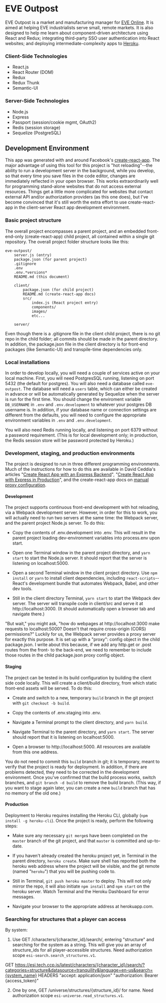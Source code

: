 # EVE Outpost

EVE Outpost is a market and manufacturing manager for [EVE Online](https://www.eveonline.com/). It is aimed at helping EVE industrialists serve small, remote markets. It is also designed to help me learn about component-driven architecture using React and Redux; integrating third-party SSO user authentication into React websites; and deploying intermediate-complexity apps to [Heroku](https://www.heroku.com).

### Client-Side Technologies
* React.js
* React Router (DOM)
* Redux
* Redux Thunk
* Semantic-UI

### Server-Side Technologies
* Node.js
* Express
* Passport (session/cookie mgmt, OAuth2)
* Redis (session storage)
* Sequelize (PostgreSQL)


## Development Environment

This app was generated with and around Facebook's [create-react-app](https://github.com/facebookincubator/create-react-app). The major advantage of using this tool for this project is "hot reloading"--the ability to run a development server in the background, while you develop, so that every time you save files in the code editor, changes are immediately reflected in your open browser. This works extraordinarily well for programming stand-alone websites that do not access external resources. Things get a little more complicated for websites that contact external API and/or authorization providers (as this one does), but I've become convinced that it's still worth the extra effort to use create-react-app in the client-server React app development environment.

### Basic project structure

The overall project encompasses a parent project, and an embedded front-end-only (create-react-app) child project, all contained within a single git repository. The overall project folder structure looks like this:

```
eve-outpost/
    server.js (entry)
    package.json (for parent project)
    .gitignore
    .env
    .env.*versions*
    README.md (this document)

    client/
        package.json (for child project)
        README.md (create-react-app docs)
        src/
            index.js (React project entry)
            components/
            images/
            etc...

    server/
```
Even though there is a .gitignore file in the client child project, there is no git repo in the child folder; all commits should be made in the parent directory. In addition, the package.json file in the client directory is for front-end packages (like Semantic-UI) and transpile-time dependencies only.

### Local installations

In order to develop locally, you will need a couple of services active on your local machine. First, you will need PostgresSQL running, listening on port 5432 (the default for postgres). You will also need a database called `eve-outpost`. The database will need a `users` table, which can either be created in advance or will be automatically generated by Sequelize when the server is run for the first time. You should change the enviroment variable `DB_USERNAME` in `.env` and `.env.development` to whatever your postgres DB username is. In addition, if your database name or connection settings are different from the defaults, you will need to configure the appropriate environment variables in `.env` and `.env.development`.

You will also need Redis running locally, and listening on port 6379 without a password requirement. (This is for local development only; in production, the Redis session store will be password protected by Heroku.)

### Development, staging, and production environments

The project is designed to run in three different programming environments. Much of the instructions for how to do this are available in David Ceddia's articles "[Create React App with an Express Backend](https://daveceddia.com/create-react-app-express-backend/)", "[Create React App with Express in Production](https://daveceddia.com/create-react-app-express-production/)", and the create-react-app docs on [manual proxy configuration](https://github.com/facebookincubator/create-react-app/blob/master/packages/react-scripts/template/README.md#configuring-the-proxy-manually).

#### Development

The project supports continuous front-end development with hot reloading, via a Webpack development server. However, in order for this to work, you will actually need to run two servers at the same time: the Webpack server, and the parent project Node.js server. To do this:

* Copy the contents of .env.development into .env. This will result in the parent project loading dev-environment variables into process.env upon start.

* Open one Terminal window in the parent project directory, and `yarn start` to start the Node.js server. It should report that the server is listening on localhost:5000.

* Open a second Terminal window in the client project directory. Use `npm install` or `yarn` to install client dependencies, including `react-scripts`--React's development bundle that automates Webpack, Babel, and other dev tools. 

* Still in the client directory Terminal, `yarn start` to start the Webpack dev server. The server will transpile code in client/src and serve it at http://localhost:3000. (It should automatically open a browser tab and navigate there.)

"But wait," you might ask, "how do webpages at http://localhost:3000 make requests to localhost:5000? Doesn't that require cross-origin (CORS) permissions?" Luckily for us, the Webpack server provides a proxy server for exactly this purpose. It is set up with a "proxy": config object in the child package.json. I write about this because, if we add any http.get or .post routes from the front- to the back-end, we need to remember to include those routes in the child package.json proxy config object.

#### Staging

The project can be tested in its build configuration by building the client side code locally. This will create a client/build directory, from which static front-end assets will be served. To do this:

* Create and switch to a new, temporary `build` branch in the git project with `git checkout -b build`.

* Copy the contents of .env.staging into .env.

* Navigate a Terminal prompt to the client directory, and `yarn build`.

* Navigate Terminal to the parent directory, and `yarn start`. The server should report that it is listening on localhost:5000.

* Open a browser to http://localhost:5000. All resources are available from this one address.

You do not need to commit this `build` branch in git; it is temporary, meant to verify that the project is ready for deployment. In addition, if there are problems detected, they need to be corrected in the development environment. Once you've confirmed that the build process works, switch branches, and `git branch -d build` to remove the build branch. (This way, if you want to stage again later, you can create a new `build` branch that has no memory of the old one.)

#### Production

Deployment to Heroku requires installing the Heroku CLI, globally (`npm install -g heroku-cli`). Once the project is ready, perform the following steps:

* Make sure any necessary `git merge`s have been completed on the `master` branch of the git project, and that `master` is committed and up-to-date.

* If you haven't already created the heroku project yet, in Terminal in the parent directory, `heroku create`. Make sure shell has reported both the heroku web address where the project will be visible, and the git remote (named "`heroku`") that you will be pushing code to.

* Still in Terminal, `git push heroku master` to deploy. This will not only mirror the repo, it will also initiate `npm install` and `npm start` on the heroku server. Watch Terminal and the Heroku Dashboard for error messages.

* Navigate your browser to the appropriate address at herokuapp.com.


### Searching for structures that a player can access

By system:
1. Use GET /characters/{character_id}/search/, entering "structure" and searching for the system as a string. This will give you an array of structure_ids for all player-accessible structures. Need authorization scope `esi-search.search_structures.v1`.

GET
https://esi.tech.ccp.is/latest/characters/{character_id}/search/?categories=structure&datasource=tranquility&language=en-us&search={system_name}
HEADERS
"accept: application/json"
"authorization: Bearer {access_token}"

2. One by one, GET /universe/structures/{structure_id}/ for name. Need authorization scope `esi-universe.read_structures.v1`.
